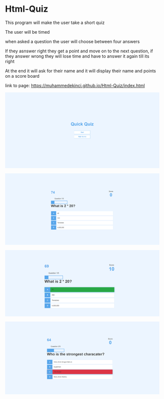 # Html-Quiz

This program will make the user take a short quiz

The user will be timed

when asked a question the user will choose between four answers

If they asnswer right they get a point and move on to the next question, if they answer wrong they will lose time and have to answer it again till its right

At the end it will ask for their name and it will display their name and points on a score board

link to page: https://muhammedekinci.github.io/Html-Quiz/index.html


![](images/Home-page.png)

![](images/Questions.png)

![](images/correct.png)

![](images/wrong.png)



